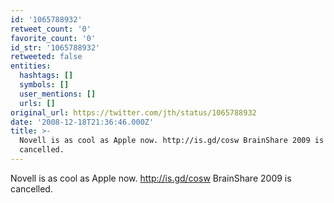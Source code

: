```yaml
---
id: '1065788932'
retweet_count: '0'
favorite_count: '0'
id_str: '1065788932'
retweeted: false
entities:
  hashtags: []
  symbols: []
  user_mentions: []
  urls: []
original_url: https://twitter.com/jth/status/1065788932
date: '2008-12-18T21:36:46.000Z'
title: >-
  Novell is as cool as Apple now. http://is.gd/cosw BrainShare 2009 is
  cancelled.
---
```


Novell is as cool as Apple now. http://is.gd/cosw BrainShare 2009 is cancelled.